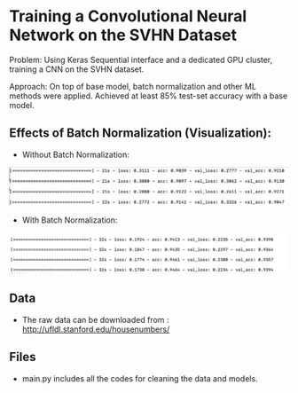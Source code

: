 # Training a Convolutional Neural Network on the SVHN Dataset

Problem: Using Keras Sequential interface and a dedicated GPU cluster, training a CNN on the SVHN dataset.

Approach:  On top of base model, batch normalization and other ML methods were applied.
Achieved at least 85% test-set accuracy with a base model.


## Effects of Batch Normalization (Visualization):
- Without Batch Normalization:
<p align="center">
  <img src="withoutBatchNormalization.png"/>
</p>

- With Batch Normalization:
<p align="center">
  <img src="withBatchNormalization.png"/>
</p>

## Data 
- The raw data can be downloaded from : http://ufldl.stanford.edu/housenumbers/

## Files
- main.py includes all the codes for cleaning the data and models.
